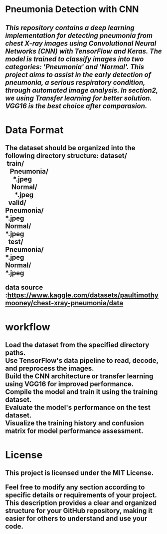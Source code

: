 <h1>Pneumonia Detection with CNN </h1>
<h2><Overview</h2>
<h5>
This repository contains a deep learning implementation for detecting pneumonia from chest X-ray images using Convolutional Neural Networks (CNN) with TensorFlow and Keras. The model is trained to classify images into two categories: 'Pneumonia' and 'Normal'. This project aims to assist in the early detection of pneumonia, a serious respiratory condition, through automated image analysis.
In section2, we using Transfer learning for better solution. VGG16 is the best choice after comparasion.
</h5>
<h2>Data Format</h2>
The dataset should be organized into the following directory structure:
dataset/<br>
    &nbsp;train/<br>
        &nbsp;&nbsp;&nbsp;Pneumonia/<br>
            &nbsp;&nbsp;&nbsp;&nbsp;&nbsp;*.jpeg<br>
       &nbsp;&nbsp;&nbsp; Normal/<br>
          &nbsp;&nbsp;&nbsp;&nbsp;&nbsp;  *.jpeg<br>
   &nbsp; valid/<br>
        Pneumonia/<br>
            *.jpeg<br>
        Normal/<br>
            *.jpeg<br>
   &nbsp; test/<br>
        Pneumonia/<br>
            *.jpeg<br>
        Normal/<br>
            *.jpeg<br>

data source :https://www.kaggle.com/datasets/paultimothymooney/chest-xray-pneumonia/data

<h2>workflow</h2>
Load the dataset from the specified directory paths.<br>
Use TensorFlow's data pipeline to read, decode, and preprocess the images.<br>
Build the CNN architecture or transfer learning using VGG16 for improved performance.<br>
Compile the model and train it using the training dataset.<br>
Evaluate the model's performance on the test dataset.<br>
Visualize the training history and confusion matrix for model performance assessment.<br>

<h2>License</h2>
This project is licensed under the MIT License.

Feel free to modify any section according to specific details or requirements of your project. This description provides a clear and organized structure for your GitHub repository, making it easier for others to understand and use your code.
